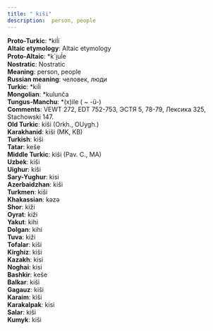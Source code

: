 ```yaml
---
title: " kiši"
description:  person, people
---
```


<strong>Proto-Turkic</strong>:  *kiĺi<br>
<strong>Altaic etymology</strong>:  Altaic etymology<br>
<strong> Proto-Altaic</strong>:  *k`i̯uĺe<br>
<strong>Nostratic</strong>:  Nostratic<br>
<strong>Meaning</strong>:  person, people<br>
<strong>Russian meaning</strong>:  человек, люди<br>
<strong>Turkic</strong>:  *kiĺi<br>
<strong>Mongolian</strong>:  *kulunča<br>
<strong>Tungus-Manchu</strong>:  *(x)ile ( ~ -ü-)<br>
<strong>Comments</strong>:  VEWT 272, EDT 752-753, ЭСТЯ 5, 78-79, Лексика 325, Stachowski 147.<br>
<strong>Old Turkic</strong>:  kiši (Orkh., OUygh.)<br>
<strong>Karakhanid</strong>:  kiši (MK, KB)<br>
<strong>Turkish</strong>:  kiši<br>
<strong>Tatar</strong>:  keše<br>
<strong>Middle Turkic</strong>:  kiši (Pav. C., MA)<br>
<strong>Uzbek</strong>:  kiši<br>
<strong>Uighur</strong>:  kiši<br>
<strong>Sary-Yughur</strong>:  kisi<br>
<strong>Azerbaidzhan</strong>:  kiši<br>
<strong>Turkmen</strong>:  kiši<br>
<strong>Khakassian</strong>:  kǝzǝ<br>
<strong>Shor</strong>:  kiži<br>
<strong>Oyrat</strong>:  kiži<br>
<strong>Yakut</strong>:  kihi<br>
<strong>Dolgan</strong>:  kihi<br>
<strong>Tuva</strong>:  kiži<br>
<strong>Tofalar</strong>:  kiši<br>
<strong>Kirghiz</strong>:  kiši<br>
<strong>Kazakh</strong>:  kisi<br>
<strong>Noghai</strong>:  kisi<br>
<strong>Bashkir</strong>:  keše<br>
<strong>Balkar</strong>:  kiši<br>
<strong>Gagauz</strong>:  kiši<br>
<strong>Karaim</strong>:  kiši<br>
<strong>Karakalpak</strong>:  kisi<br>
<strong>Salar</strong>:  kiši<br>
<strong>Kumyk</strong>:  kiši<br>


